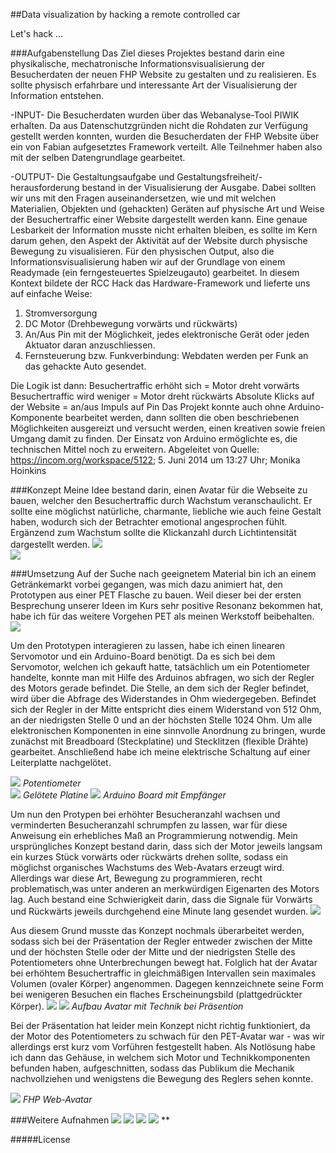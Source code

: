 ##Data visualization by hacking a remote controlled car

Let's hack ...

###Aufgabenstellung
Das Ziel dieses Projektes bestand darin eine physikalische, mechatronische Informationsvisualisierung der Besucherdaten der neuen FHP Website zu gestalten und zu realisieren. Es sollte physisch erfahrbare und interessante Art der Visualisierung der Information entstehen.

-INPUT-
Die Besucherdaten wurden über das Webanalyse-Tool PIWIK erhalten. Da aus Datenschutzgründen nicht die Rohdaten zur Verfügung gestellt werden konnten, wurden die Besucherdaten der FHP Website über ein von Fabian aufgesetztes Framework verteilt. Alle Teilnehmer haben also mit der selben Datengrundlage gearbeitet.

-OUTPUT-
Die Gestaltungsaufgabe und Gestaltungsfreiheit/-herausforderung bestand in der Visualisierung der Ausgabe. Dabei sollten wir uns mit den Fragen auseinandersetzen, wie und mit welchen Materialien, Objekten und (gehackten) Geräten auf physische Art und Weise der Besuchertraffic einer Website dargestellt werden kann. Eine genaue Lesbarkeit der Information musste nicht erhalten bleiben, es sollte im Kern darum gehen, den Aspekt der Aktivität auf der Website durch physische Bewegung zu visualisieren.
Für den physischen Output, also die Informationsvisualisierung haben wir auf der Grundlage von einem Readymade (ein ferngesteuertes Spielzeugauto) gearbeitet. In diesem Kontext bildete der RCC Hack das Hardware-Framework und lieferte uns auf einfache Weise:

1. Stromversorgung
2. DC Motor (Drehbewegung vorwärts und rückwärts)
3. An/Aus Pin mit der Möglichkeit, jedes elektronische Gerät oder jeden Aktuator daran anzuschliessen.
4. Fernsteuerung bzw. Funkverbindung: Webdaten werden per Funk an das gehackte Auto gesendet.

Die Logik ist dann:
Besuchertraffic erhöht sich = Motor dreht vorwärts
Besuchertraffic wird weniger = Motor dreht rückwärts
Absolute Klicks auf der Website = an/aus Impuls auf Pin
Das Projekt konnte auch ohne Arduino-Komponente bearbeitet werden, dann sollten die oben beschriebenen Möglichkeiten ausgereizt und versucht werden, einen kreativen sowie freien Umgang damit zu finden.
Der Einsatz von Arduino ermöglichte es, die technischen Mittel noch zu erweitern.
Abgeleitet von Quelle: https://incom.org/workspace/5122; 5. Juni 2014 um 13:27 Uhr; Monika Hoinkins


###Konzept
Meine Idee bestand darin, einen Avatar für die Webseite zu bauen, welcher den Besuchertraffic durch Wachstum veranschaulicht. Er sollte eine möglichst natürliche, charmante, liebliche wie auch feine Gestalt haben, wodurch sich der Betrachter emotional angesprochen fühlt. Ergänzend zum Wachstum sollte die Klickanzahl durch Lichtintensität dargestellt werden.
![](images03/A01-1.png)  
![](images03/A02.png)


###Umsetzung
Auf der Suche nach geeignetem Material bin ich an einem Getränkemarkt vorbei gegangen, was mich dazu animiert hat, den Prototypen aus einer PET Flasche zu bauen. Weil dieser bei der ersten Besprechung unserer Ideen im Kurs sehr positive Resonanz bekommen hat, habe ich für das weitere Vorgehen PET als meinen Werkstoff beibehalten.
![](images03/IMG_7213.JPG)

Um den Prototypen interagieren zu lassen, habe ich einen linearen Servomotor und ein Arduino-Board benötigt. Da es sich bei dem Servomotor, welchen ich gekauft hatte, tatsächlich um ein Potentiometer handelte, konnte man mit Hilfe des Arduinos abfragen, wo sich der Regler des Motors gerade befindet. Die Stelle, an dem sich der Regler befindet, wird über die Abfrage des Widerstandes in Ohm wiedergegeben. Befindet sich der Regler in der Mitte entspricht dies einem Widerstand von 512 Ohm, an der niedrigsten Stelle 0 und an der höchsten Stelle 1024 Ohm.
Um alle elektronischen Komponenten in eine sinnvolle Anordnung zu bringen, wurde zunächst mit Breadboard (Steckplatine) und Stecklitzen (flexible Drähte) gearbeitet. Anschließend habe ich meine elektrische Schaltung auf einer Leiterplatte nachgelötet.
  
![](images03/IMAG1177.png)
*Potentiometer*  
![](images03/IMAG1178.png)
*Gelötete Platine* 
![](images03/IMAG1179.png)
*Arduino Board mit Empfänger*

Um nun den Protypen bei erhöhter Besucheranzahl wachsen und verminderten Besucheranzahl schrumpfen zu lassen, war für diese Anweisung ein erhebliches Maß an Programmierung notwendig. Mein ursprüngliches Konzept bestand darin, dass sich der Motor jeweils langsam ein kurzes Stück vorwärts oder rückwärts drehen sollte, sodass ein möglichst organisches Wachstums des Web-Avatars erzeugt wird. Allerdings war diese Art, Bewegung zu programmieren, recht problematisch,was unter anderen an merkwürdigen Eigenarten des Motors lag. Auch bestand eine Schwierigkeit darin, dass die Signale für Vorwärts und Rückwärts jeweils durchgehend eine Minute lang gesendet wurden.
![](images03/IMAG1181.png)

Aus diesem Grund musste das Konzept nochmals überarbeitet werden, sodass sich bei der Präsentation der Regler entweder zwischen der Mitte und der höchsten Stelle oder der Mitte und der niedrigsten Stelle des Potentiometers ohne Unterbrechungen bewegt hat. Folglich hat der Avatar bei erhöhtem Besuchertraffic in gleichmäßigen Intervallen sein maximales Volumen (ovaler Körper) angenommen. Dagegen kennzeichnete seine Form bei wenigeren Besuchen ein flaches Erscheinungsbild (plattgedrückter Körper).
![](images03/12021202.png)
![](images03/IMG_9322.png)
*Aufbau Avatar mit Technik bei Präsention*

Bei der Präsentation hat leider mein Konzept nicht richtig funktioniert, da der Motor des Potentiometers zu schwach für den PET-Avatar war - was wir allerdings erst kurz vom Vorführen festgestellt haben. Als Notlösung habe ich dann das Gehäuse, in welchem sich Motor und Technikkomponenten befunden haben, aufgeschnitten, sodass das Publikum die Mechanik nachvollziehen und wenigstens die Bewegung des Reglers sehen konnte.

![](IMAG1246-2.png)
*FHP Web-Avatar*
  
###Weitere Aufnahmen
![](images03/Wiebke_Kloepping_APPLAUS_IMG_9239.png)
![](images03/Wiebke_Kloepping_APPLAUS_IMG_9267.png)
![](images03/Wiebke_Kloepping_APPLAUS_IMG_9254.png)
![](images03/Wiebke_Kloepping_APPLAUS_IMG_9272.png)
**

#####License


